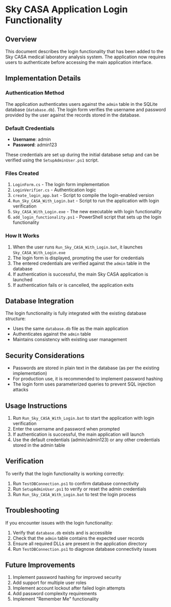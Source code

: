 # Sky CASA Application Login Functionality

## Overview
This document describes the login functionality that has been added to the Sky CASA medical laboratory analysis system. The application now requires users to authenticate before accessing the main application interface.

## Implementation Details

### Authentication Method
The application authenticates users against the `admin` table in the SQLite database (`database.db`). The login form verifies the username and password provided by the user against the records stored in the database.

### Default Credentials
- **Username**: admin
- **Password**: admin123

These credentials are set up during the initial database setup and can be verified using the `SetupAdminUser.ps1` script.

### Files Created
1. `LoginForm.cs` - The login form implementation
2. `LoginVerifier.cs` - Authentication logic
3. `create_login_app.bat` - Script to compile the login-enabled version
4. `Run_Sky_CASA_With_Login.bat` - Script to run the application with login verification
5. `Sky_CASA_With_Login.exe` - The new executable with login functionality
6. `add_login_functionality.ps1` - PowerShell script that sets up the login functionality

### How It Works
1. When the user runs `Run_Sky_CASA_With_Login.bat`, it launches `Sky_CASA_With_Login.exe`
2. The login form is displayed, prompting the user for credentials
3. The entered credentials are verified against the `admin` table in the database
4. If authentication is successful, the main Sky CASA application is launched
5. If authentication fails or is cancelled, the application exits

## Database Integration
The login functionality is fully integrated with the existing database structure:
- Uses the same `database.db` file as the main application
- Authenticates against the `admin` table
- Maintains consistency with existing user management

## Security Considerations
- Passwords are stored in plain text in the database (as per the existing implementation)
- For production use, it is recommended to implement password hashing
- The login form uses parameterized queries to prevent SQL injection attacks

## Usage Instructions
1. Run `Run_Sky_CASA_With_Login.bat` to start the application with login verification
2. Enter the username and password when prompted
3. If authentication is successful, the main application will launch
4. Use the default credentials (admin/admin123) or any other credentials stored in the admin table

## Verification
To verify that the login functionality is working correctly:
1. Run `TestDBConnection.ps1` to confirm database connectivity
2. Run `SetupAdminUser.ps1` to verify or reset the admin credentials
3. Run `Run_Sky_CASA_With_Login.bat` to test the login process

## Troubleshooting
If you encounter issues with the login functionality:
1. Verify that `database.db` exists and is accessible
2. Check that the `admin` table contains the expected user records
3. Ensure all required DLLs are present in the application directory
4. Run `TestDBConnection.ps1` to diagnose database connectivity issues

## Future Improvements
1. Implement password hashing for improved security
2. Add support for multiple user roles
3. Implement account lockout after failed login attempts
4. Add password complexity requirements
5. Implement "Remember Me" functionality